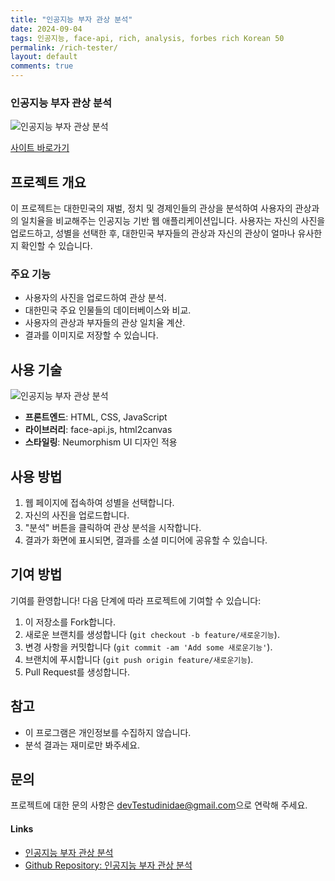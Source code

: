```yaml
---
title: "인공지능 부자 관상 분석"
date: 2024-09-04
tags: 인공지능, face-api, rich, analysis, forbes rich Korean 50
permalink: /rich-tester/
layout: default
comments: true
---
```


### 인공지능 부자 관상 분석

<img src="{{site.assets}}{{ page.permalink }}Screenshot 2024-09-05 at 11.48.24.JPG" alt="인공지능 부자 관상 분석">

[사이트 바로가기](https://saramjh.github.io/richChecker)

## 프로젝트 개요

이 프로젝트는 대한민국의 재벌, 정치 및 경제인들의 관상을 분석하여 사용자의 관상과의 일치율을 비교해주는 인공지능 기반 웹 애플리케이션입니다.
사용자는 자신의 사진을 업로드하고, 성별을 선택한 후, 대한민국 부자들의 관상과 자신의 관상이 얼마나 유사한지 확인할 수 있습니다.

### 주요 기능

- 사용자의 사진을 업로드하여 관상 분석.
- 대한민국 주요 인물들의 데이터베이스와 비교.
- 사용자의 관상과 부자들의 관상 일치율 계산.
- 결과를 이미지로 저장할 수 있습니다.

## 사용 기술

<img src="{{site.assets}}{{ page.permalink }}191bfa716eb7c1ee.png" alt="인공지능 부자 관상 분석">

- **프론트엔드**: HTML, CSS, JavaScript
- **라이브러리**: face-api.js, html2canvas
- **스타일링**: Neumorphism UI 디자인 적용

## 사용 방법

1. 웹 페이지에 접속하여 성별을 선택합니다.
2. 자신의 사진을 업로드합니다.
3. "분석" 버튼을 클릭하여 관상 분석을 시작합니다.
4. 결과가 화면에 표시되면, 결과를 소셜 미디어에 공유할 수 있습니다.

## 기여 방법

기여를 환영합니다! 다음 단계에 따라 프로젝트에 기여할 수 있습니다:

1. 이 저장소를 Fork합니다.
2. 새로운 브랜치를 생성합니다 (`git checkout -b feature/새로운기능`).
3. 변경 사항을 커밋합니다 (`git commit -am 'Add some 새로운기능'`).
4. 브랜치에 푸시합니다 (`git push origin feature/새로운기능`).
5. Pull Request를 생성합니다.

## 참고

- 이 프로그램은 개인정보를 수집하지 않습니다.
- 분석 결과는 재미로만 봐주세요.

## 문의

프로젝트에 대한 문의 사항은 [devTestudinidae@gmail.com](mailto:devTestudinidae@gmail.com)으로 연락해 주세요.

#### Links

- [인공지능 부자 관상 분석](https://saramjh.github.io/richChecker)
- [Github Repository: 인공지능 부자 관상 분석](https://github.com/saramjh/richChecker)
